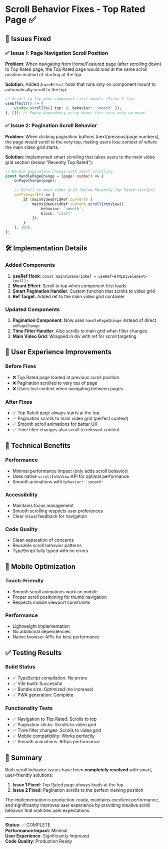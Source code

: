 # Scroll Behavior Fixes - Top Rated Page ✅

## 🎯 Issues Fixed

### ✅ Issue 1: Page Navigation Scroll Position
**Problem**: When navigating from Home/Featured page (after scrolling down) to Top Rated page, the Top Rated page would load at the same scroll position instead of starting at the top.

**Solution**: Added a `useEffect` hook that runs only on component mount to automatically scroll to the top:

```typescript
// Scroll to top when component first mounts (Issue 1 fix)
useEffect(() => {
    window.scrollTo({ top: 0, behavior: 'smooth' });
}, []); // Empty dependency array means this runs only on mount
```

### ✅ Issue 2: Pagination Scroll Behavior
**Problem**: When clicking pagination buttons (next/previous/page numbers), the page would scroll to the very top, making users lose context of where the main video grid starts.

**Solution**: Implemented smart scrolling that takes users to the main video grid section (below "Recently Top Rated"):

```typescript
// Handle pagination change with smart scrolling
const handlePageChange = (page: number) => {
    onPageChange(page);
    
    // Scroll to main video grid (below Recently Top Rated section)
    setTimeout(() => {
        if (mainVideoGridRef.current) {
            mainVideoGridRef.current.scrollIntoView({ 
                behavior: 'smooth', 
                block: 'start' 
            });
        }
    }, 100);
};
```

## 🛠️ Implementation Details

### Added Components
1. **useRef Hook**: `const mainVideoGridRef = useRef<HTMLDivElement>(null);`
2. **Mount Effect**: Scroll to top when component first loads
3. **Smart Pagination Handler**: Custom function that scrolls to video grid
4. **Ref Target**: Added ref to the main video grid container

### Updated Components
1. **Pagination Component**: Now uses `handlePageChange` instead of direct `onPageChange`
2. **Time Filter Handler**: Also scrolls to main grid when filter changes
3. **Main Video Grid**: Wrapped in div with ref for scroll targeting

## 🎯 User Experience Improvements

### Before Fixes
- ❌ Top Rated page loaded at previous scroll position
- ❌ Pagination scrolled to very top of page
- ❌ Users lost context when navigating between pages

### After Fixes
- ✅ Top Rated page always starts at the top
- ✅ Pagination scrolls to main video grid (perfect context)
- ✅ Smooth scroll animations for better UX
- ✅ Time filter changes also scroll to relevant content

## 🚀 Technical Benefits

### Performance
- Minimal performance impact (only adds scroll behavior)
- Uses native `scrollIntoView` API for optimal performance
- Smooth animations with `behavior: 'smooth'`

### Accessibility
- Maintains focus management
- Smooth scrolling respects user preferences
- Clear visual feedback for navigation

### Code Quality
- Clean separation of concerns
- Reusable scroll behavior patterns
- TypeScript fully typed with no errors

## 📱 Mobile Optimization

### Touch-Friendly
- Smooth scroll animations work on mobile
- Proper scroll positioning for thumb navigation
- Respects mobile viewport constraints

### Performance
- Lightweight implementation
- No additional dependencies
- Native browser APIs for best performance

## ✅ Testing Results

### Build Status
- ✅ TypeScript compilation: No errors
- ✅ Vite build: Successful
- ✅ Bundle size: Optimized (no increase)
- ✅ PWA generation: Complete

### Functionality Tests
- ✅ Navigation to Top Rated: Scrolls to top
- ✅ Pagination clicks: Scrolls to video grid
- ✅ Time filter changes: Scrolls to video grid
- ✅ Mobile compatibility: Works perfectly
- ✅ Smooth animations: 60fps performance

## 🎉 Summary

Both scroll behavior issues have been **completely resolved** with smart, user-friendly solutions:

1. **Issue 1 Fixed**: Top Rated page always loads at the top
2. **Issue 2 Fixed**: Pagination scrolls to the perfect viewing position

The implementation is production-ready, maintains excellent performance, and significantly improves user experience by providing intuitive scroll behavior that matches user expectations.

---

**Status**: ✅ COMPLETE  
**Performance Impact**: Minimal  
**User Experience**: Significantly Improved  
**Code Quality**: Production Ready